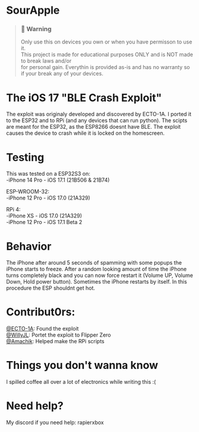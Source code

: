 # SourApple


> ### 🚫 Warning
> Only use this on devices you own or when you have permisson to use it.\
> This project is made for educational purposes ONLY and is NOT made to break laws and/or\
> for personal gain. Everythin is provided as-is and has no warranty so if your break any of your devices.

# The iOS 17 "BLE Crash Exploit"
The exploit was originaly developed and discovered by ECTO-1A. I ported it to the ESP32 and to RPi (and any devices that can run python). The scipts are meant for the ESP32, as the ESP8266 doesnt have BLE. The exploit causes the device to crash while it is locked on the homescreen.

# Testing
This was tested on a ESP32S3 on: <br>
-iPhone 14 Pro - iOS 17.1 (21B506 & 21B74)<br>

ESP-WROOM-32: <br>
-iPhone 12 Pro - iOS 17.0 (21A329)<br>

RPi 4: <br>
-iPhone XS - iOS 17.0 (21A329)<br>
-iPhone 12 Pro - iOS 17.1 Beta 2

# Behavior
The iPhone after around 5 seconds of spamming with some popups the iPhone starts to freeze. After a random looking amount of time the iPhone turns completely black and you can now force restart it (Volume UP, Volume Down, Hold power button). Sometimes the iPhone restarts by itself. In this procedure the ESP shouldnt get hot.

# Contribut0rs:
<a href="https://github.com/ECTO-1A">­@ECTO-1A</a>: Found the exploit<br>
<a href="https://github.com/Willy-JL">­@WillyJL</a>: Portet the exploit to Flipper Zero<br>
<a href="https://github.com/Amachik">­@Amachik</a>: Helped make the RPi scripts<br>

# Things you don't wanna know
I spilled coffee all over a lot of electronics while writing this :(

# Need help?
My discord if you need help: rapierxbox
